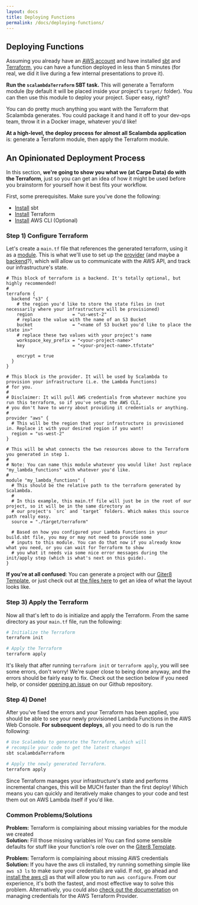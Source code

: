 ```yaml
---
layout: docs
title: Deploying Functions
permalink: /docs/deploying-functions/
---
```


## Deploying Functions 

Assuming you already have an [AWS account](https://aws.amazon.com/) and have installed [sbt](https://www.scala-sbt.org/1.x/docs/Setup.html) and [Terraform](https://learn.hashicorp.com/terraform/getting-started/install.html), you can have a function deployed in less than 5 minutes (for real, we did it live during a few internal presentations to prove it).

**Run the `scalambdaTerraform` SBT task.** This will generate a Terraform module (by default it will be placed inside your project's `target/` folder). You can then use this module to deploy your project. Super easy, right?

You can do pretty much anything you want with the Terraform that Scalambda generates. You could package it and hand it off to your dev-ops team, throw it in a Docker image, whatever you'd like! 

**At a high-level, the deploy process for almost all Scalambda application** is: generate a Terraform module, then apply the Terraform module.  

## An Opinionated Deployment Process

In this section, __we're going to show you what we (at Carpe Data) do with the Terraform__, just so you can get an idea of how it might be used before you brainstorm for yourself how it best fits your workflow.

First, some prerequisites. Make sure you've done the following:
- [Install](https://www.scala-sbt.org/1.x/docs/Setup.html) sbt
- [Install](https://learn.hashicorp.com/terraform/getting-started/install.html) Terraform
- [Install](https://docs.aws.amazon.com/cli/latest/userguide/install-cliv2.html) AWS CLI (Optional)

### Step 1) Configure Terraform

Let's create a `main.tf` file that references the generated terraform, using it as a [module](https://www.terraform.io/docs/configuration/modules.html). This is what we'll use to set up the [provider](https://www.terraform.io/docs/configuration/providers.html) (and maybe a [backend](https://www.terraform.io/docs/backends/index.html)?), which will allow us to communicate with the AWS API, and track our infrastructure's state. 

```hcl
# This block of terraform is a backend. It's totally optional, but highly recommended!
#
terraform {
  backend "s3" {
    # the region you'd like to store the state files in (not necessarily where your infrastructure will be provisioned)
    region               = "us-west-2"
    # replace the value with the name of an S3 Bucket
    bucket               = "<name of S3 bucket you'd like to place the state in>"
    # replace these two values with your project's name
    workspace_key_prefix = "<your-project-name>"
    key                  = "<your-project-name>.tfstate"

    encrypt = true
  }
}

# This block is the provider. It will be used by Scalambda to provision your infrastructure (i.e. the Lambda Functions)  
# for you. 
#
# Disclaimer: It will pull AWS credentials from whatever machine you run this terraform, so if you've setup the AWS CLI,
# you don't have to worry about providing it credentials or anything.
# 
provider "aws" {
  # This will be the region that your infrastructure is provisioned in. Replace it with your desired region if you want!
  region = "us-west-2"
}

# This will be what connects the two resources above to the Terraform you generated in step 1.
#
# Note: You can name this module whatever you would like! Just replace "my_lambda_functions" with whatever you'd like. 
#
module "my_lambda_functions" {
  # This should be the relative path to the terraform generated by Scalambda.
  #
  # In this example, this main.tf file will just be in the root of our project, so it will be in the same directory as 
  # our project's `src` and `target` folders. Which makes this source path really easy.
  source = "./target/terraform"

  # Based on how you configured your Lambda Functions in your build.sbt file, you may or may not need to provide some
  # inputs to this module. You can do that now if you already know what you need, or you can wait for Terraform to show
  # you what it needs via some nice error messages during the init/apply step (which is what's next on this guide).
}
```

**If you're at all confused**: You can generate a project with our [Giter8 Template](https://github.com/carpe/scalambda.g8/), or just check out at [the files here](https://github.com/carpe/scalambda.g8/tree/master/src/main/g8) to get an idea of what the layout looks like.

### Step 3) Apply the Terraform

Now all that's left to do is initialize and apply the Terraform. From the same directory as your `main.tf` file, run the following:

```bash
# Initialize the Terraform
terraform init

# Apply the Terraform
terraform apply
```

It's likely that after running `terraform init` or `terraform apply`, you will see some errors, don't worry! We're super close to being done anyway, and the errors should be fairly easy to fix. Check out the section below if you need help, or consider [opening an issue](https://github.com/carpe/scalambda/issues/new/choose) on our Github repository.

### Step 4) Done!

After you've fixed the errors and your Terraform has been applied, you should be able to see your newly provisioned Lambda Functions in the AWS Web Console. **For subsequent deploys**, all you need to do is run the following:

```bash
# Use Scalambda to generate the Terraform, which will
# recompile your code to get the latest changes
sbt scalambdaTerraform

# Apply the newly generated Terraform.
terraform apply
```

Since Terraform manages your infrastructure's state and performs incremental changes, this will be MUCH faster than the first deploy! Which means you can quickly and iteratively make changes to your code and test them out on AWS Lambda itself if you'd like.

### Common Problems/Solutions

**Problem:** Terraform is complaining about missing variables for the module we created \
**Solution:** Fill those missing variables in! You can find some sensible defaults for stuff like your function's role over on the [Giter8 Template](https://github.com/carpe/scalambda.g8/).

**Problem:** Terraform is complaining about missing AWS credentials \
**Solution:** If you have the aws cli installed, try running something simple like `aws s3 ls` to make sure your credentials are valid. If not, go ahead and [install the aws cli](https://docs.aws.amazon.com/cli/latest/userguide/install-cliv2.html) as that will allow you to run `aws configure`. From our experience, it's both the fastest, and most effective way to solve this problem. Alternatively, you could also [check out the documentation](https://www.terraform.io/docs/providers/aws/index.html#authentication) on managing credentials for the AWS Terraform Provider. 


